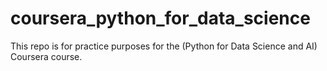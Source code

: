# coursera_python_for_data_science

This repo is for practice purposes for the (Python for Data Science and AI) Coursera course.
